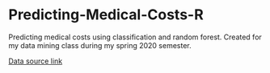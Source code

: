 # Predicting-Medical-Costs-R

Predicting medical costs using classification and random forest. Created for my data mining class during my spring 2020 semester. 

[Data source link](https://www.kaggle.com/mirichoi0218/insurance)
